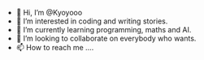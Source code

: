 - 👋 Hi, I’m @Kyoyooo
- 👀 I’m interested in coding and writing stories.
- 🌱 I’m currently learning programming, maths and AI.
- 💞️ I’m looking to collaborate on everybody who wants.
- 📫 How to reach me ....

<!---
Kyoyooo/Kyoyooo is a ✨ special ✨ repository because its `README.md` (this file) appears on your GitHub profile.
You can click the Preview link to take a look at your changes.
---> 
